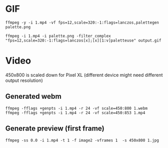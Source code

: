 # GIF

```
ffmpeg -y -i 1.mp4 -vf fps=12,scale=320:-1:flags=lanczos,palettegen palette.png
```

```
ffmpeg -i 1.mp4 -i palette.png -filter_complex "fps=12,scale=320:-1:flags=lanczos[x];[x][1:v]paletteuse" output.gif
```

# Video

450x800 is scaled down for Pixel XL (different device might need different output resolution)

## Generated webm
```
ffmpeg -fflags +genpts -i 1.mp4 -r 24 -vf scale=450:800 1.webm
ffmpeg -fflags +genpts -i 1.mp4 -r 24 -vf scale=450:853 1.mp4
```

## Generate preview (first frame)
```
ffmpeg -ss 0.0 -i 1.mp4 -t 1 -f image2 -vframes 1  -s 450x800 1.jpg
```
